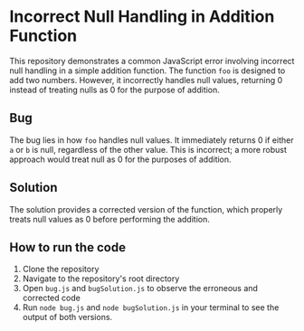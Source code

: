 # Incorrect Null Handling in Addition Function

This repository demonstrates a common JavaScript error involving incorrect null handling in a simple addition function. The function `foo` is designed to add two numbers. However, it incorrectly handles null values, returning 0 instead of treating nulls as 0 for the purpose of addition.

## Bug

The bug lies in how `foo` handles null values.  It immediately returns 0 if either `a` or `b` is null, regardless of the other value.  This is incorrect; a more robust approach would treat null as 0 for the purposes of addition.

## Solution

The solution provides a corrected version of the function, which properly treats null values as 0 before performing the addition.

## How to run the code

1. Clone the repository
2. Navigate to the repository's root directory
3. Open `bug.js` and `bugSolution.js` to observe the erroneous and corrected code
4. Run `node bug.js` and `node bugSolution.js` in your terminal to see the output of both versions.